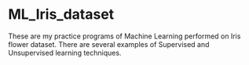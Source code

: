 # ML_Iris_dataset
These are my practice programs of Machine Learning performed on Iris flower dataset. There are several examples of Supervised and Unsupervised learning techniques.
